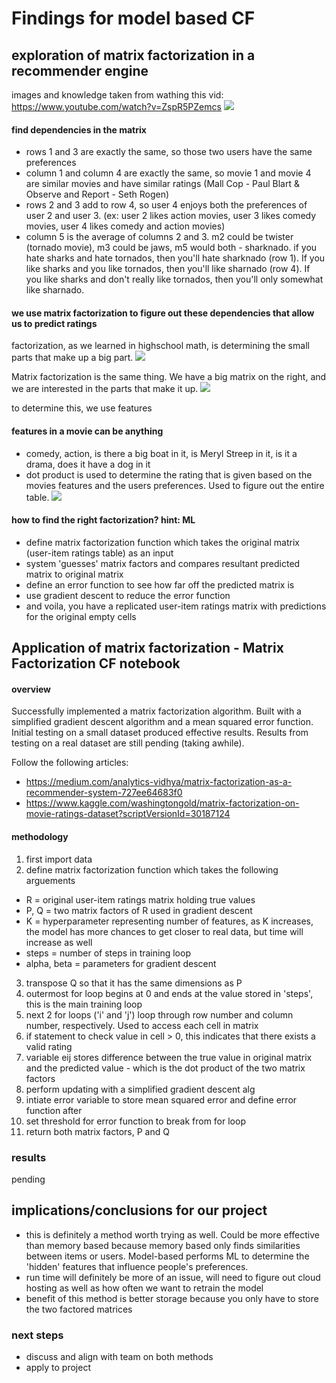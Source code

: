# Findings for model based CF

## exploration of matrix factorization in a recommender engine
images and knowledge taken from wathing this vid: https://www.youtube.com/watch?v=ZspR5PZemcs
![](img/moviewatchers.png)

#### find dependencies in the matrix
- rows 1 and 3 are exactly the same, so those two users have the same preferences
- column 1 and column 4 are exactly the same, so movie 1 and movie 4 are similar movies and have similar ratings (Mall Cop - Paul Blart & Observe and Report - Seth Rogen)
- rows 2 and 3 add to row 4, so user 4 enjoys both the preferences of user 2 and user 3. (ex: user 2 likes action movies, user 3 likes comedy movies, user 4 likes comedy and action movies)
- column 5 is the average of columns 2 and 3. m2 could be twister (tornado movie), m3 could be jaws, m5 would both - sharknado. if you hate sharks and hate tornados, then you'll hate sharknado (row 1). If you like sharks and you like tornados, then you'll like sharnado (row 4). If you like sharks and don't really like tornados, then you'll only somewhat like sharnado.

#### we use matrix factorization to figure out these dependencies that allow us to predict ratings

factorization, as we learned in highschool math, is determining the small parts that make up a big part.
![](img/mathfactor.png)

Matrix factorization is the same thing. We have a big matrix on the right, and we are interested in the parts that make it up. 
![](img/matrixfactor.png)

to determine this, we use features

#### features in a movie can be anything
- comedy, action, is there a big boat in it, is Meryl Streep in it, is it a drama, does it have a dog in it
- dot product is used to determine the rating that is given based on the movies features and the users preferences. Used to figure out the entire table.
![](img/matrixfactorv2.png)

#### how to find the right factorization? hint: ML
- define matrix factorization function which takes the original matrix (user-item ratings table) as an input
- system 'guesses' matrix factors and compares resultant predicted matrix to original matrix
- define an error function to see how far off the predicted matrix is
- use gradient descent to reduce the error function 
- and voila, you have a replicated user-item ratings matrix with predictions for the original empty cells

## Application of matrix factorization - Matrix Factorization CF notebook

#### overview
Successfully implemented a matrix factorization algorithm. Built with a simplified gradient descent algorithm and a mean squared error function. Initial testing on a small dataset produced effective results. Results from testing on a real dataset are still pending (taking awhile). 

Follow the following articles:
- https://medium.com/analytics-vidhya/matrix-factorization-as-a-recommender-system-727ee64683f0
- https://www.kaggle.com/washingtongold/matrix-factorization-on-movie-ratings-dataset?scriptVersionId=30187124

#### methodology
1. first import data 
2. define matrix factorization function which takes the following arguements
  - R = original user-item ratings matrix holding true values
  - P, Q = two matrix factors of R used in gradient descent
  - K = hyperparameter representing number of features, as K increases, the model has more chances to get closer to real data, but time will increase as well
  - steps = number of steps in training loop
  - alpha, beta = parameters for gradient descent
3. transpose Q so that it has the same dimensions as P
4. outermost for loop begins at 0 and ends at the value stored in 'steps', this is the main training loop
5. next 2 for loops ('i' and 'j') loop through row number and column number, respectively. Used to access each cell in matrix
6. if statement to check value in cell > 0, this indicates that there exists a valid rating
7. variable eij stores difference between the true value in original matrix and the predicted value - which is the dot product of the two matrix factors
8. perform updating with a simplified gradient descent alg
9. intiate error variable to store mean squared error and define error function after
10. set threshold for error function to break from for loop
11. return both matrix factors, P and Q

### results
pending

## implications/conclusions for our project 
- this is definitely a method worth trying as well. Could be more effective than memory based because memory based only finds similarities between items or users. Model-based performs ML to determine the 'hidden' features that influence people's preferences.
- run time will definitely be more of an issue, will need to figure out cloud hosting as well as how often we want to retrain the model
- benefit of this method is better storage because you only have to store the two factored matrices

### next steps
- discuss and align with team on both methods
- apply to project 







